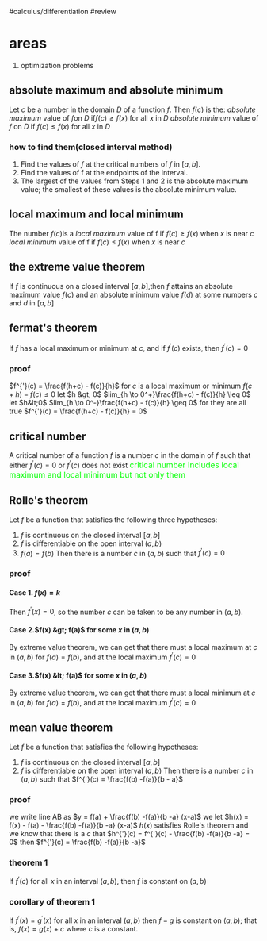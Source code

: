 #calculus/differentiation #review 
# areas
1. optimization problems

## absolute maximum and absolute minimum

Let $c$ be a number in the domain $D$ of a function $f$. Then $f(c)$ is the:
*absolute maximum* value of $f$on $D$ if$f(c) \geq f(x)$ for all $x$ in $D$
*absolute minimum* value of $f$ on $D$ if $f(c) \leq f(x)$ for all $x$ in $D$

### how to find them(closed interval method)

1. Find the values of $f$ at the critical numbers of $f$ in $[a,b]$.
2. Find the values of f at the endpoints of the interval.
3. The largest of the values from Steps 1 and 2 is the absolute maximum value; the smallest of these values is the absolute minimum value.

## local maximum and local minimum

The number $f(c)$is a
*local maximum* value of f if $f(c) \geq f(x)$ when $x$ is near $c$
*local minimum* value of f if $f(c) \leq f(x)$ when $x$ is near $c$

## the extreme value theorem

If $f$ is continuous on a closed interval $[a,b]$,then $f$ attains an absolute maximum value $f(c)$ and an absolute minimum value $f(d)$ at some numbers $c$ and $d$ in $[a,b]$

## fermat's theorem

If $f$ has a local maximum or minimum at $c$, and if $f^{'}(c)$ exists, then $f^{'}(c) = 0$

### proof

$f^{'}(c) = \frac{f(h+c) - f(c)}{h}$
for $c$ is a local maximum or minimum $f(c +h) -f(c) \leq 0$
let $h &gt; 0$
$lim_{h \to 0^+}\frac{f(h+c) - f(c)}{h} \leq 0$
let $h&lt;0$
$lim_{h \to 0^-}\frac{f(h+c) - f(c)}{h} \geq 0$
for they are all true
$f^{'}(c) = \frac{f(h+c) - f(c)}{h} = 0$

## critical number

A critical number of a function $f$ is a number $c$ in the domain of $f$ such that either $f^{'}(c) = 0$ or $f^{'}(c)$ does not exist
<font color="00FF00" size="3">critical number includes local maximum and local minimum but not only them</font>

## Rolle's theorem

Let $f$ be a function that satisfies the following three hypotheses:

1. $f$ is continuous on the closed interval $[a,b]$
2. $f$ is differentiable on the open interval $(a,b)$
3. $f(a) = f(b)$
   Then there is a number $c$ in $(a,b)$ such that $f^{'}(c) = 0$

### proof

#### Case 1. $f(x) = k$

Then $f^{'}(x) = 0$, so the number $c$ can be taken to be any number in $(a,b)$.

#### Case 2.$f(x) &gt; f(a)$ for some $x$ in $(a,b)$

By extreme value theorem, we can get that there must a local maximum at $c$ in $(a,b)$ for $f(a) = f(b)$, and at the local maximum $f^{'}(c) = 0$

#### Case 3.$f(x) &lt; f(a)$ for some $x$ in $(a,b)$

By extreme value theorem, we can get that there must a local minimum at $c$ in $(a,b)$ for $f(a) = f(b)$, and at the local maximum $f^{'}(c) = 0$

## mean value theorem

Let $f$ be a function that satisfies the following hypotheses:

1. $f$ is continuous on the closed interval $[a,b]$
2. $f$ is differentiable on the open interval $(a,b)$
   Then there is a number $c$ in $(a,b)$ such that
   $f^{'}(c) = \frac{f(b) -f(a)}{b - a}$

### proof

we write line AB as $y = f(a) + \frac{f(b) -f(a)}{b -a} (x-a)$
we let $h(x) = f(x) - f(a) - \frac{f(b) -f(a)}{b -a} (x-a)$
$h(x)$ satisfies Rolle's theorem
and we know that there is a $c$ that $h^{'}(c) = f^{'}(c) - \frac{f(b) -f(a)}{b -a} = 0$
then $f^{'}(c) = \frac{f(b) -f(a)}{b -a}$

### theorem 1

If $f^{'}(c)$ for all $x$ in an interval $(a,b)$, then $f$ is constant on $(a,b)$

### corollary of theorem 1

If $f^{'}(x) = g^{'}(x)$ for all $x$ in an interval $(a,b)$ then $f - g$ is constant on $(a,b)$; that is, $f(x) = g(x) + c$ where $c$ is a constant.

